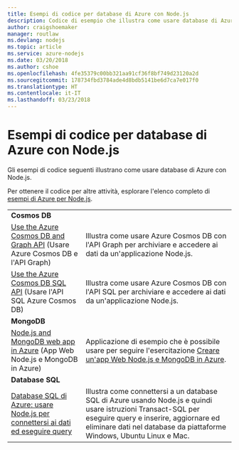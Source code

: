 ```yaml
---
title: Esempi di codice per database di Azure con Node.js
description: Codice di esempio che illustra come usare database di Azure con Node.js.
author: craigshoemaker
manager: routlaw
ms.devlang: nodejs
ms.topic: article
ms.service: azure-nodejs
ms.date: 03/20/2018
ms.author: cshoe
ms.openlocfilehash: 4fe35379c00bb321aa91cf36f8bf749d23120a2d
ms.sourcegitcommit: 178734fbd3784ade4d8bdb5141be6d7ca7e017f0
ms.translationtype: HT
ms.contentlocale: it-IT
ms.lasthandoff: 03/23/2018
---
```

# <a name="azure-databases-with-nodejs-code-samples"></a>Esempi di codice per database di Azure con Node.js

Gli esempi di codice seguenti illustrano come usare database di Azure con Node.js.

Per ottenere il codice per altre attività, esplorare l'elenco completo di [esempi di Azure per Node.js](https://azure.microsoft.com/resources/samples/?term=nodejs).

| | |
|---|---|
| **Cosmos DB** ||
| [Use the Azure Cosmos DB and Graph API](https://azure.microsoft.com/resources/samples/azure-cosmos-db-graph-nodejs-getting-started/) (Usare Azure Cosmos DB e l'API Graph) | Illustra come usare Azure Cosmos DB con l'API Graph per archiviare e accedere ai dati da un'applicazione Node.js. |
| [Use the Azure Cosmos DB SQL API](https://azure.microsoft.com/resources/samples/azure-cosmos-db-documentdb-nodejs-getting-started/) (Usare l'API SQL Azure Cosmos DB) | Illustra come usare Azure Cosmos DB con l'API SQL per archiviare e accedere ai dati da un'applicazione Node.js. |
| **MongoDB** ||
| [Node.js and MongoDB web app in Azure](https://azure.microsoft.com/resources/samples/meanjs/) (App Web Node.js e MongoDB in Azure) | Applicazione di esempio che è possibile usare per seguire l'esercitazione [Creare un'app Web Node.js e MongoDB in Azure](http://docs.microsoft.com/azure/app-service-web/app-service-web-tutorial-nodejs-mongodb-app?toc=/azure/node/toc.json&bc=/azure/node/toc.json). |
| **Database SQL** ||
| [Database SQL di Azure: usare Node.js per connettersi ai dati ed eseguire query](https://docs.microsoft.com/azure/sql-database/sql-database-connect-query-nodejs) | Illustra come connettersi a un database SQL di Azure usando Node.js e quindi usare istruzioni Transact-SQL per eseguire query e inserire, aggiornare ed eliminare dati nel database da piattaforme Windows, Ubuntu Linux e Mac. |
